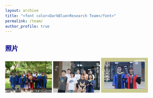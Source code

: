 ```yaml
---
layout: archive
title: "<font color=DarkBlue>Research Team</font>"
permalink: /team/
author_profile: true
---
```


<h2><font color=DarkBlue>照片</font></h2>

<img src="/images/graduate1.jpg" width="30%">

<img src="/images/graduate2.jpg" width="30%">

<img src="/images/graduate3.jpg" width="30%">



